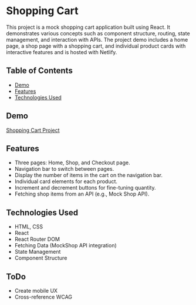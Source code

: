 # Shopping Cart

This project is a mock shopping cart application built using React. It demonstrates various concepts such as component structure, routing, state management, and interaction with APIs. The project demo includes a home page, a shop page with a shopping cart, and individual product cards with interactive features and is hosted with Netlify.

## Table of Contents
- [Demo](#demo)
- [Features](#features)
- [Technologies Used](#technologies-used)

## Demo
[Shopping Cart Project](https://denver-siu-shopping-cart.netlify.app/)

## Features
- Three pages: Home, Shop, and Checkout page.
- Navigation bar to switch between pages.
- Display the number of items in the cart on the navigation bar.
- Individual card elements for each product.
- Increment and decrement buttons for fine-tuning quantity.
- Fetching shop items from an API (e.g., Mock Shop API).

## Technologies Used
- HTML, CSS
- React
- React Router DOM
- Fetching Data (MockShop API integration)
- State Management
- Component Structure

## ToDo
- Create mobile UX
- Cross-reference WCAG
